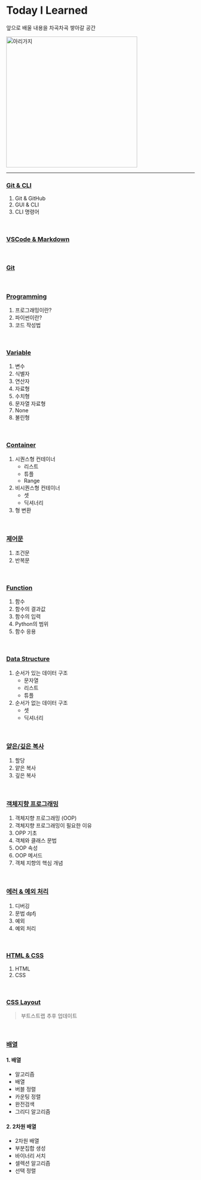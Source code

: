 # Today I Learned

앞으로 배울 내용을 차곡차곡 쌓아갈 공간

<img width="350" src= https://i.esdrop.com/d/f/GQtKpTuAPv/Q0V1iioboX.jpg alt="아리가지">

---

### [Git & CLI](01_Git_CLI.md)
1. Git & GitHub
2. GUI & CLI
3. CLI 명령어

<br/>

### [VSCode & Markdown](02_Vscode_Markdown.md)

<br/>

### [Git](03_Git.md)

<br/>

### [Programming](04_Programming.md)
1. 프로그래밍이란?
2. 파이썬이란?
3. 코드 작성법

<br/>

### [Variable](05_Variable.md)
1. 변수
2. 식별자
3. 연산자
4. 자료형
5. 수치형
6. 문자열 자료형
7. None
8. 불린형

<br/>

### [Container](06_Container.md)
1. 시퀀스형 컨테이너
   - 리스트
   - 튜플
   - Range
2. 비시퀀스형 컨테이너
   - 셋
   - 딕셔너리
3. 형 변환

<br/>

### [제어문](07_Control_Statement.md)
1. 조건문
2. 반복문


<br/>

### [Function](08_function.md)
1. 함수
2. 함수의 결과값
3. 함수의 입력
4. Python의 범위
5. 함수 응용


<br/>

### [Data Structure](09_data_structure.md)
1. 순서가 있는 데이터 구조
   - 문자열
   - 리스트
   - 튜플
2. 순서가 없는 데이터 구조
   - 셋
   - 딕셔너리

<br/>

### [얕은/깊은 복사](10_shallow_deep_copy.md)
1. 할당
2. 얕은 복사
3. 깊은 복사

<br/>

### [객체지향 프로그래밍](11_OOP.md)
1. 객체지향 프로그래밍 (OOP)
2. 객체지향 프로그래밍이 필요한 이유
3. OPP 기초
4. 객체와 클래스 문법
5. OOP 속성
6. OOP 메서드
7. 객체 지향의 핵심 개념


<br/>

### [에러 & 예외 처리](12_Error_Exception.md)
1. 디버깅
2. 문법 dpfj
3. 예외
4. 예외 처리

<br/>

### [HTML & CSS](13_HTML_CSS.md)
1. HTML
2. CSS

<br/>

### [CSS Layout](14_CSS_Layout.md)
> 부트스트랩 추후 업데이트


<br/>

### [배열](15_array.md)
#### 1. 배열
- 알고리즘
- 배열
- 버블 정렬
- 카운팅 정렬
- 완전검색
- 그리디 알고리즘


#### 2. 2차원 배열
- 2차원 배열
- 부분집합 생성
- 바이너리 서치
- 셀렉션 알고리즘
- 선택 정렬